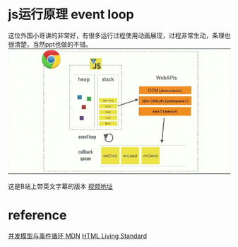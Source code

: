 # js运行原理 event loop
这位外国小哥讲的非常好，有很多运行过程使用动画展现，过程非常生动，条理也很清楚，当然ppt也做的不错。
![evnet loop](./assets/event.png)

这是B站上带英文字幕的版本
[视频地址](https://www.bilibili.com/video/av37759434/)

# reference
[并发模型与事件循环 MDN](https://developer.mozilla.org/zh-CN/docs/Web/JavaScript/EventLoop)
[HTML Living Standard](https://html.spec.whatwg.org/multipage/webappapis.html#event-loops)